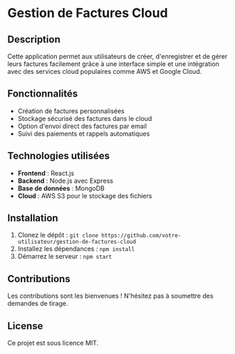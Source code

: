 # Gestion de Factures Cloud

## Description
Cette application permet aux utilisateurs de créer, d'enregistrer et de gérer leurs factures facilement grâce à une interface simple et une intégration avec des services cloud populaires comme AWS et Google Cloud.

## Fonctionnalités
- Création de factures personnalisées
- Stockage sécurisé des factures dans le cloud
- Option d'envoi direct des factures par email
- Suivi des paiements et rappels automatiques

## Technologies utilisées
- **Frontend** : React.js
- **Backend** : Node.js avec Express
- **Base de données** : MongoDB
- **Cloud** : AWS S3 pour le stockage des fichiers

## Installation
1. Clonez le dépôt : `git clone https://github.com/votre-utilisateur/gestion-de-factures-cloud`
2. Installez les dépendances : `npm install`
3. Démarrez le serveur : `npm start`

## Contributions
Les contributions sont les bienvenues ! N'hésitez pas à soumettre des demandes de tirage.

## License
Ce projet est sous licence MIT.
